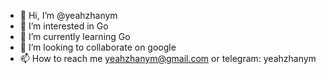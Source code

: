 - 👋 Hi, I’m @yeahzhanym
- 👀 I’m interested in Go
- 🌱 I’m currently learning Go
- 💞️ I’m looking to collaborate on google
- 📫 How to reach me yeahzhanym@gmail.com or telegram: yeahzhanym

<!---
yeahzhanym/yeahzhanym is a ✨ special ✨ repository because its `README.md` (this file) appears on your GitHub profile.
You can click the Preview link to take a look at your changes.
--->
